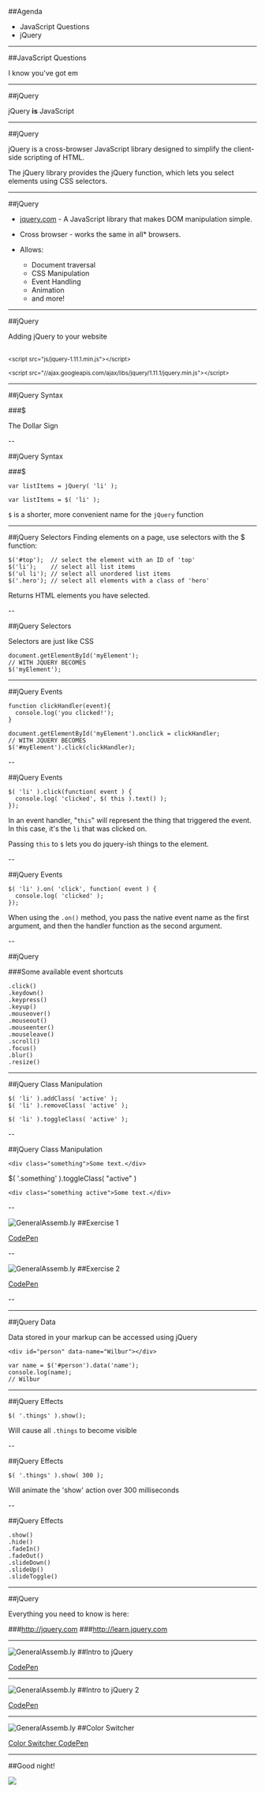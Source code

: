 ##Agenda

* JavaScript Questions
* jQuery

---

##JavaScript Questions

I know you've got em

---

##jQuery

jQuery __is__ JavaScript

---

##jQuery

jQuery is a cross-browser JavaScript library designed to simplify the client-side scripting of HTML.

The jQuery library provides the jQuery function, which lets you select elements using CSS selectors.

---

##jQuery

* [jquery.com](jquery.com) - A JavaScript library that makes DOM manipulation simple.

* Cross browser - works the same in all* browsers.

* Allows:
  * Document traversal
  * CSS Manipulation
  * Event Handling
  * Animation
  * and more!

---

##jQuery

Adding jQuery to your website

<br/>
<small>&lt;script src="js/jquery-1.11.1.min.js"&gt;&lt;/script&gt;</small>

<small>&lt;script src="//ajax.googleapis.com/ajax/libs/jquery/1.11.1/jquery.min.js"&gt;&lt;/script&gt;</small>

---

##jQuery Syntax

###$

The Dollar Sign

--

##jQuery Syntax

###$

```
var listItems = jQuery( 'li' );

var listItems = $( 'li' );
```

```$``` is a shorter, more convenient name for the ```jQuery``` function

---

##jQuery Selectors
Finding elements on a page, use selectors with the $ function:

```
$('#top');  // select the element with an ID of 'top'
$('li');    // select all list items
$('ul li'); // select all unordered list items
$('.hero'); // select all elements with a class of 'hero'
```

Returns HTML elements you have selected.

--

##jQuery Selectors

Selectors are just like CSS

```
document.getElementById('myElement');
// WITH JQUERY BECOMES
$('myElement');
```

---

##jQuery Events

```
function clickHandler(event){
  console.log('you clicked!');
}

document.getElementById('myElement').onclick = clickHandler;
// WITH JQUERY BECOMES
$('#myElement').click(clickHandler);
```

--

##jQuery Events

```
$( 'li' ).click(function( event ) {
  console.log( 'clicked', $( this ).text() );
});
```

In an event handler, "`this`" will represent the thing that triggered the event.
In this case, it's the `li` that was clicked on.

Passing `this` to `$` lets you do jquery-ish things to the element.

--

##jQuery Events

```
$( 'li' ).on( 'click', function( event ) {
  console.log( 'clicked' );
});
```

When using the ```.on()``` method, you pass the native event name as the first argument, and then the handler function as the second argument.

--

##jQuery

###Some available event shortcuts

```
.click()
.keydown()
.keypress()
.keyup()
.mouseover()
.mouseout()
.mouseenter()
.mouseleave()
.scroll()
.focus()
.blur()
.resize()
```

---

##jQuery Class Manipulation

```
$( 'li' ).addClass( 'active' );
$( 'li' ).removeClass( 'active' );

$( 'li' ).toggleClass( 'active' );
```

--

##jQuery Class Manipulation

```
<div class="something">Some text.</div>
```

$( '.something' ).toggleClass( "active" )

```
<div class="something active">Some text.</div>
```

--

![GeneralAssemb.ly](../img/icons/code_along.png)
##Exercise 1

[CodePen](http://codepen.io/nickgrace/pen/xGwXqv)

--

![GeneralAssemb.ly](../img/icons/code_along.png)
##Exercise 2

[CodePen](http://codepen.io/nickgrace/pen/vONeZK)

--

---

##jQuery Data

Data stored in your markup can be accessed using jQuery

```
<div id="person" data-name="Wilbur"></div>
```

```
var name = $('#person').data('name');
console.log(name);
// Wilbur
```

---

##jQuery Effects

```
$( '.things' ).show();
```
Will cause all `.things` to become visible

--

##jQuery Effects

```
$( '.things' ).show( 300 );
```
Will animate the 'show' action over 300 milliseconds

--

##jQuery Effects

```
.show()
.hide()
.fadeIn()
.fadeOut()
.slideDown()
.slideUp()
.slideToggle()
```

---

##jQuery

Everything you need to know is here:

###http://jquery.com
###http://learn.jquery.com

---

![GeneralAssemb.ly](../img/icons/code_along.png)
##Intro to jQuery

[CodePen](http://codepen.io/nickgrace/pen/aOvLpg)

---

![GeneralAssemb.ly](../img/icons/code_along.png)
##Intro to jQuery 2

[CodePen](http://codepen.io/nickgrace/pen/YXyrrW)

---

![GeneralAssemb.ly](../img/icons/code_along.png)
##Color Switcher

[Color Switcher CodePen](http://codepen.io/nickgrace/pen/JoZmaz)

---

##Good night!

<img src="../img/unit_2/it_crowd_dancing.gif">
